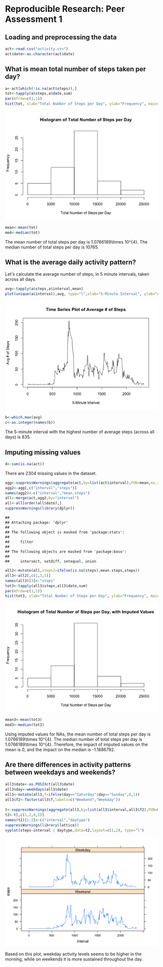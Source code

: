 # Reproducible Research: Peer Assessment 1


## Loading and preprocessing the data


```r
act<-read.csv("activity.csv")
act$date<-as.character(act$date)
```

## What is mean total number of steps taken per day?


```r
a<-act[which(!is.na(act$steps)),]
tot<-tapply(a$steps,a$date,sum)
par(mfrow=c(1,1))
hist(tot, xlab="Total Number of Steps per Day", ylab="Frequency", main="Histogram of Total Number of Steps per Day")
```

![](PA1_template_files/figure-html/unnamed-chunk-2-1.png) 

```r
mean<-mean(tot)
med<-median(tot)
```

The mean number of total steps per day is 1.0766189\times 10^{4}. The median number of total steps per day is 10765.

## What is the average daily activity pattern?

Let's calculate the average number of steps, in 5 minute intervals, taken across all days.


```r
avg<-tapply(a$steps,a$interval,mean)
plot(unique(a$interval),avg, type="l",xlab="5-Minute Interval", ylab="Avg # of Steps",main="Time Series Plot of Average # of Steps")
```

![](PA1_template_files/figure-html/unnamed-chunk-3-1.png) 

```r
b<-which.max(avg)
c<-as.integer(names(b))
```

The 5-minute interval with the highest number of average steps (across all days) is 835.

## Imputing missing values


```r
d<-sum(is.na(act))
```

There are 2304 missing values in the dataset.


```r
agg<-suppressWarnings(aggregate(act,by=list(act$interval),FUN=mean,na.rm=TRUE))
agg2<-agg[,c("interval","steps")]
names(agg2)<-c("interval","mean.steps")
all<-merge(act,agg2,by="interval")
all<-all[order(all$date),]
suppressWarnings(library(dplyr))
```

```
## 
## Attaching package: 'dplyr'
## 
## The following object is masked from 'package:stats':
## 
##     filter
## 
## The following objects are masked from 'package:base':
## 
##     intersect, setdiff, setequal, union
```

```r
all2<-mutate(all,steps2=ifelse(is.na(steps),mean.steps,steps))
all3<-all2[,c(1,3,5)]
names(all3)[3]<-"steps"
tot3<-tapply(all3$steps,all3$date,sum)
par(mfrow=c(1,1))
hist(tot3, xlab="Total Number of Steps per Day", ylab="Frequency", main="Histogram of Total Number of Steps per Day, with Imputed Values")
```

![](PA1_template_files/figure-html/unnamed-chunk-5-1.png) 

```r
mean3<-mean(tot3)
med3<-median(tot3)
```

Using imputed values for NAs, the mean number of total steps per day is 1.0766189\times 10^{4}. The median number of total steps per day is 1.0766189\times 10^{4}. Therefore, the impact of imputed values on the mean is 0, and the impact on the median is -1.1886792.

## Are there differences in activity patterns between weekdays and weekends?


```r
all3$date<-as.POSIXct(all3$date)
all3$day<-weekdays(all3$date)
all3<-mutate(all3,f=ifelse(day=="Saturday"|day=="Sunday",0,1))
all3$f2<-factor(all3$f,labels=c("Weekend","Weekday"))

t<-suppressWarnings(aggregate(all3,by=list(all3$interval,all3$f2),FUN=mean))
t2<-t[,c(1,2,4,5)]
names(t2)[1:2]<-c("interval","daytype")
suppressWarnings(library(lattice))
xyplot(steps~interval | daytype,data=t2,layout=c(1,2), type="l")
```

![](PA1_template_files/figure-html/unnamed-chunk-6-1.png) 

Based on this plot, weekday activity levels seems to be higher in the morning, while on weekends it is more sustained throughout the day.
